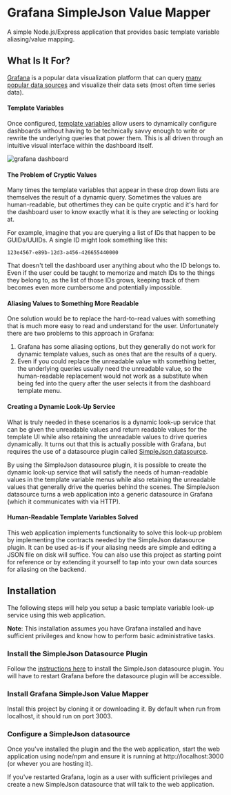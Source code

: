 # Grafana SimpleJson Value Mapper
A simple Node.js/Express application that provides basic template variable aliasing/value mapping.

## What Is It For?
[Grafana](https://grafana.com/) is a popular data visualization platform that can query [many popular data sources](https://grafana.com/plugins?type=datasource) and visualize their data sets (most often time series data).

#### Template Variables
Once configured, [template variables](http://docs.grafana.org/reference/templating/) allow users to dynamically configure dashboards without having to be technically savvy enough to write or rewrite the underlying queries that power them. This is all driven through an intuitive visual interface within the dashboard itself.

![grafana dashboard](http://docs.grafana.org/img/docs/v4/templated_dash.png)

#### The Problem of Cryptic Values
Many times the template variables that appear in these drop down lists are themselves the result of a dynamic query. Sometimes the values are human-readable, but othertimes they can be quite cryptic and it's hard for the dashboard user to know exactly what it is they are selecting or looking at.

For example, imagine that you are querying a list of IDs that happen to be GUIDs/UUIDs. A single ID might look something like this:

`123e4567-e89b-12d3-a456-426655440000`

That doesn't tell the dashboard user anything about who the ID belongs to. Even if the user could be taught to memorize and match IDs to the things they belong to, as the list of those IDs grows, keeping track of them becomes even more cumbersome and potentially impossible.

#### Aliasing Values to Something More Readable
One solution would be to replace the hard-to-read values with something that is much more easy to read and understand for the user. Unfortunately there are two problems to this approach in Grafana:

1. Grafana has some aliasing options, but they generally do not work for dynamic template values, such as ones that are the results of a query.
2. Even if you could replace the unreadable value with something better, the underlying queries usually need the unreadable value, so the human-readable replacement would not work as a substitute when being fed into the query after the user selects it from the dashboard template menu.

#### Creating a Dynamic Look-Up Service
What is truly needed in these scenarios is a dynamic look-up service that can be given the unreadable values and return readable values for the template UI while also retaining the unreadable values to drive queries dynamically. It turns out that this is actually possible with Grafana, but requires the use of a datasource plugin called [SimpleJson datasource](https://grafana.com/plugins/grafana-simple-json-datasource).

By using the SimpleJson datasource plugin, it is possible to create the dynamic look-up service that will satisfy the needs of human-readable values in the template variable menus while also retaining the unreadable values that generally drive the queries behind the scenes. The SimpleJson datasource turns a web application into a generic datasource in Grafana (which it communicates with via HTTP).

#### Human-Readable Template Variables Solved
This web application implements functionality to solve this look-up problem by implementing the contracts needed by the SimpleJson datasource plugin. It can be used as-is if your aliasing needs are simple and editing a JSON file on disk will suffice. You can also use this project as starting point for reference or by extending it yourself to tap into your own data sources for aliasing on the backend.

## Installation
The following steps will help you setup a basic template variable look-up service using this web application.

**Note**: This installation assumes you have Grafana installed and have sufficient privileges and know how to perform basic administrative tasks.

### Install the SimpleJson Datasource Plugin
Follow the [instructions here](https://grafana.com/plugins/grafana-simple-json-datasource/installation) to install the SimpleJson datasource plugin. You will have to restart Grafana before the datasource plugin will be accessible.

### Install Grafana SimpleJson Value Mapper
Install this project by cloning it or downloading it. By default when run from localhost, it should run on port 3003.

### Configure a SimpleJson datasource
Once you've installed the plugin and the the web application, start the web application using node/npm and ensure it is running at http://localhost:3000 (or whever you are hosting it).

If you've restarted Grafana, login as a user with sufficient privileges and create a new SimpleJson datasource that will talk to the web application.

